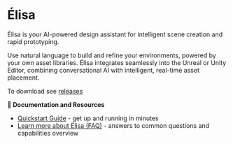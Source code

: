 # Élisa

Élisa is your AI-powered design assistant for intelligent scene creation and rapid prototyping.

Use natural language to build and refine your environments, powered by your own asset libraries. Élisa integrates seamlessly into the Unreal or Unity Editor, combining conversational AI with intelligent, real-time asset placement.

To download see [releases](https://github.com/Elisa-Interactive/ElisaPlugins/releases)

**📘 Documentation and Resources**

* [Quickstart Guide](https://docs.elisainteractive.com/quickstart) - get up and running in minutes
* [Learn more about Élisa (FAQ)](https://docs.elisainteractive.com/FAQ) - answers to common questions and capabilities overview
